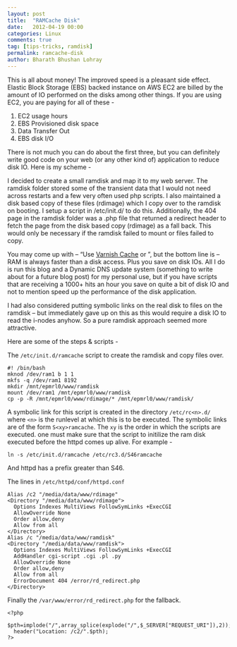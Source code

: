 ```yaml
---
layout: post
title:  "RAMCache Disk"
date:   2012-04-19 00:00
categories: Linux
comments: true
tag: [tips-tricks, ramdisk]
permalink: ramcache-disk
author: Bharath Bhushan Lohray
---
```


This is all about money! The improved speed is a pleasant side effect. Elastic Block Storage (EBS) backed instance on AWS EC2 are billed by the amount of IO performed on the disks among other things. If you are using EC2, you are paying for all of these -

1. EC2 usage hours
2. EBS Provisioned disk space
3. Data Transfer Out
4. EBS disk I/O


There is not much you can do about the first three, but you can definitely write good code on your web (or any other kind of) application to reduce disk IO. Here is my scheme -


I decided to create a small ramdisk and map it to my web server. The ramdisk folder stored some of the transient data that I would not need across restarts and a few very often used php scripts. I also maintained a disk based copy of these files (rdimage) which I copy over to the ramdisk on booting. I setup a script in /etc/init.d/ to do this. Additionally, the 404 page in the ramdisk folder was a .php file that returned a redirect header to fetch the page from the disk based copy (rdimage) as a fall back. This would only be necessary if the ramdisk failed to mount or files failed to copy.

You may come up with – “Use [Varnish Cache](https://www.varnish-cache.org/) or <some other reverse proxy system>”, but the bottom line is – RAM is always faster than a disk access. Plus you save on disk IOs. All I do is run this blog and a Dynamic DNS update system (something to write about for a future blog post) for my personal use, but if you have scripts that are receiving a 1000+ hits an hour you save on quite a bit of disk IO and not to mention speed up the performance of the disk application.

I had also considered putting symbolic links on the real disk to files on the ramdisk – but immediately gave up on this as this would require a disk IO to read the i-nodes anyhow. So a pure ramdisk approach seemed more attractive.

Here are some of the steps & scripts -

The `/etc/init.d/ramcache` script to create the ramdisk and copy files over.

```
#! /bin/bash
mknod /dev/ram1 b 1 1
mkfs -q /dev/ram1 8192
mkdir /mnt/epmrl0/www/ramdisk
mount /dev/ram1 /mnt/epmrl0/www/ramdisk
cp -p -R /mnt/epmrl0/www/rdimage/* /mnt/epmrl0/www/ramdisk/
```

A symbolic link for this script is created in the directory `/etc/rc<n>.d/` where `<n>` is the runlevel at which this is to be executed. The symbolic links are of the form `S<xy>ramcache`. The `xy` is the order in which the scripts are executed. one must make sure that the script to initilize the ram disk executed before the httpd comes up alive. For example -

```
ln -s /etc/init.d/ramcache /etc/rc3.d/S46ramcache
```

And httpd has a prefix greater than S46.

The lines in `/etc/httpd/conf/httpd.conf`

```
Alias /c2 "/media/data/www/rdimage"
<Directory "/media/data/www/rdimage">
  Options Indexes MultiViews FollowSymLinks +ExecCGI
  AllowOverride None
  Order allow,deny
  Allow from all
</Directory>
Alias /c "/media/data/www/ramdisk"
<Directory "/media/data/www/ramdisk">
  Options Indexes MultiViews FollowSymLinks +ExecCGI
  AddHandler cgi-script .cgi .pl .py
  AllowOverride None
  Order allow,deny
  Allow from all
  ErrorDocument 404 /error/rd_redirect.php
</Directory>
```

Finally the `/var/www/error/rd_redirect.php` for the fallback.

```
<?php
  $pth=implode("/",array_splice(explode("/",$_SERVER["REQUEST_URI"]),2));
  header("Location: /c2/".$pth);
?>
```
